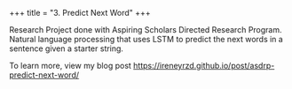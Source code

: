 +++
title = "3. Predict Next Word"
+++

Research Project done with Aspiring Scholars Directed Research Program. Natural language processing that uses LSTM to predict the next words in a sentence given a starter string.

<!--more-->

To learn more, view my blog post <https://ireneyrzd.github.io/post/asdrp-predict-next-word/>